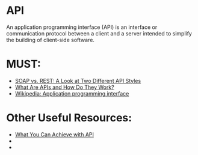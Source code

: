 # API
An application programming interface (API) is an interface or communication protocol between a client and a server intended to simplify the building of client-side software.

# MUST:
<ul>
  <li><a href="https://www.evernote.com/shard/s386/u/0/sh/414fe5d6-c771-4d7d-a0ec-d15fd01ca178/ebcdfc6d13c0142806394db7c6f56e6f">SOAP vs. REST: A Look at Two Different API Styles</a></li>
  <li><a href="https://www.programmableweb.com/api-university/what-are-apis-and-how-do-they-work">What Are APIs and How Do They Work?</a></li>
  <li><a href="https://en.wikipedia.org/wiki/Application_programming_interface">Wikipedia: Application programming interface</a></li>
</ul>

# Other Useful Resources:
<ul>
  <li><a href="https://ifttt.com/discover">What You Can Achieve with API</a></li>
  <li><a href=""> </a></li>
  <li><a href=""> </a></li>
</ul
